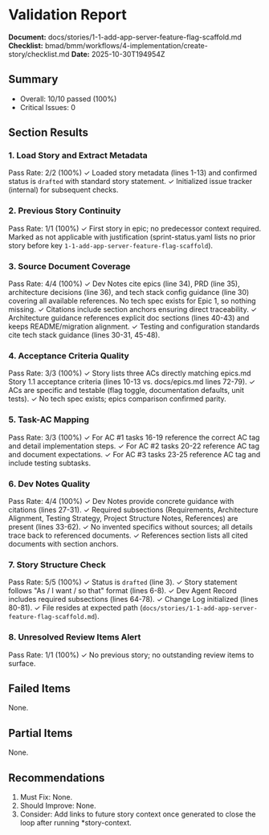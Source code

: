# Validation Report

**Document:** docs/stories/1-1-add-app-server-feature-flag-scaffold.md
**Checklist:** bmad/bmm/workflows/4-implementation/create-story/checklist.md
**Date:** 2025-10-30T194954Z

## Summary

- Overall: 10/10 passed (100%)
- Critical Issues: 0

## Section Results

### 1. Load Story and Extract Metadata

Pass Rate: 2/2 (100%)
✓ Loaded story metadata (lines 1-13) and confirmed status is `drafted` with standard story statement.
✓ Initialized issue tracker (internal) for subsequent checks.

### 2. Previous Story Continuity

Pass Rate: 1/1 (100%)
✓ First story in epic; no predecessor context required. Marked as not applicable with justification (sprint-status.yaml lists no prior story before key `1-1-add-app-server-feature-flag-scaffold`).

### 3. Source Document Coverage

Pass Rate: 4/4 (100%)
✓ Dev Notes cite epics (line 34), PRD (line 35), architecture decisions (line 36), and tech stack config guidance (line 30) covering all available references. No tech spec exists for Epic 1, so nothing missing.
✓ Citations include section anchors ensuring direct traceability.
✓ Architecture guidance references explicit doc sections (lines 40-43) and keeps README/migration alignment.
✓ Testing and configuration standards cite tech stack guidance (lines 30-31, 45-48).

### 4. Acceptance Criteria Quality

Pass Rate: 3/3 (100%)
✓ Story lists three ACs directly matching epics.md Story 1.1 acceptance criteria (lines 10-13 vs. docs/epics.md lines 72-79).
✓ ACs are specific and testable (flag toggle, documentation defaults, unit tests).
✓ No tech spec exists; epics comparison confirmed parity.

### 5. Task-AC Mapping

Pass Rate: 3/3 (100%)
✓ For AC #1 tasks 16-19 reference the correct AC tag and detail implementation steps.
✓ For AC #2 tasks 20-22 reference AC tag and document expectations.
✓ For AC #3 tasks 23-25 reference AC tag and include testing subtasks.

### 6. Dev Notes Quality

Pass Rate: 4/4 (100%)
✓ Dev Notes provide concrete guidance with citations (lines 27-31).
✓ Required subsections (Requirements, Architecture Alignment, Testing Strategy, Project Structure Notes, References) are present (lines 33-62).
✓ No invented specifics without sources; all details trace back to referenced documents.
✓ References section lists all cited documents with section anchors.

### 7. Story Structure Check

Pass Rate: 5/5 (100%)
✓ Status is `drafted` (line 3).
✓ Story statement follows "As / I want / so that" format (lines 6-8).
✓ Dev Agent Record includes required subsections (lines 64-78).
✓ Change Log initialized (lines 80-81).
✓ File resides at expected path (`docs/stories/1-1-add-app-server-feature-flag-scaffold.md`).

### 8. Unresolved Review Items Alert

Pass Rate: 1/1 (100%)
✓ No previous story; no outstanding review items to surface.

## Failed Items

None.

## Partial Items

None.

## Recommendations

1. Must Fix: None.
2. Should Improve: None.
3. Consider: Add links to future story context once generated to close the loop after running \*story-context.
